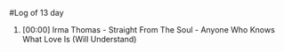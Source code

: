 #Log of 13 day

1. [00:00] Irma Thomas - Straight From The Soul - Anyone Who Knows What Love Is (Will Understand)
